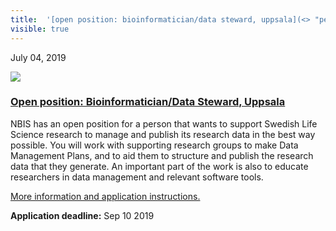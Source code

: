 ```yaml
---
title:  '[open position: bioinformatician/data steward, uppsala](<> "permalink for open position: bioinformatician/data steward, uppsala")'
visible: true
---
```

    

July 04, 2019

[![](/assets/img/logos/icon-share-twitter.png)](<https://twitter.com/share?url=https://nbis.se/news/2019/07/04/position-uu/> "Tweet it!")

###  [Open position: Bioinformatician/Data Steward, Uppsala](<> "Permalink for Open position: Bioinformatician/Data Steward, Uppsala")

NBIS has an open position for a person that wants to support Swedish Life Science research to manage and publish its research data in the best way possible. You will work with supporting research groups to make Data Management Plans, and to aid them to structure and publish the research data that they generate. An important part of the work is also to educate researchers in data management and relevant software tools.

[More information and application instructions.](<https://www.uu.se/en/about-uu/join-us/details/?positionId=277048>)

**Application deadline:** Sep 10 2019
